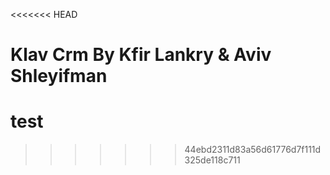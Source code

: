 <<<<<<< HEAD
# Klav Crm By Kfir Lankry & Aviv Shleyifman

test
=======

>>>>>>> 44ebd2311d83a56d61776d7f111d325de118c711
